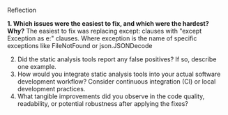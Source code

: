 Reflection 

**1. Which issues were the easiest to fix, and which were the hardest? Why?**
The easiest to fix was replacing except: clauses with "except Exception as e:" clauses. Where exception is the name of specific exceptions like FileNotFound 
or json.JSONDecode 

2. Did the static analysis tools report any false positives? If so, describe one example.
3. How would you integrate static analysis tools into your actual software development
workflow? Consider continuous integration (CI) or local development practices.
4. What tangible improvements did you observe in the code quality, readability, or potential
robustness after applying the fixes?

